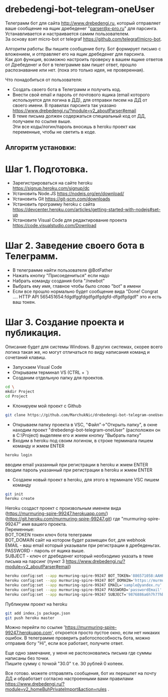 # drebedengi-bot-telegram-oneUser
Телеграмм бот для сайта http://www.drebedengi.ru, который отправляет ваше сообщение на ящик дребеденег "parser@x-pro.ru" для парсинга.  
Устанавливается и настраивается самим пользователем.  
За основу взят micro-bot от telegraf https://github.com/telegraf/micro-bot.  

Алгоритм работы: Вы пишите сообщение боту. Бот формирует письмо с вложением, и отправляет его на ящик дребеденег для парсинга.  
Как доп функция, возможно настроить проверку в вашем ящике ответов от Дребеденег и бот в телеграмме вам пишет ответ, прошло распознавание или нет. (пока это только идея, не проверенная).  

Что понадобиться от пользователя:  
- Создать своего бота в Телеграмм и получить код.  
- Внести свой email и пароль от почтового ящика (email которого используется для логина в ДД), для отправки писем на ДД от своего имени. В правилах парсинга так указано https://www.drebedengi.ru/?module=v2_aboutParser#email  
- В теме письма должен содержаться специальный код от ДД, получаем по ссылке выше.  
Эти все коды/логин/пароль вносишь в heroku проект как переменные, чтобы не светить в коде.   
  
## Алгоритм установки:  
# Шаг 1. Подготовка.  
- Зарегистрироваться на сайте heroku https://signup.heroku.com/signup/dc  
- Установить Node.JS https://nodejs.org/en/download/  
- Установить Git https://git-scm.com/downloads  
- Установить программу heroku с сайта https://devcenter.heroku.com/articles/getting-started-with-nodejs#set-up  
- Установите Visual Code для редактирование проекта https://code.visualstudio.com/Download  

# Шаг 2. Заведение своего бота в Телеграмм.  
- В телеграмме найти пользователя @BotFather  
- Нажать кнопку "Присоедениться" если надо  
- Набрать команду создания бота "/newbot"  
- Выбрать ему имя, главное чтобы было слово "bot" в имени  
- Если все прошло нормально будет сообщение вида "Done! Congrat .... HTTP API 565451654:fdgdfggfdgdfgdfgdgfd-dfgdfgdgdf" это и есть ваш токен.  

# Шаг 3. Создание проекта и публикация.  
Описание будет для системы Windows. В других системах, скорее всего логика такая же, но могут отличаться по виду написания команд и сочетаний клавиш.  
- Запускаем Visual Code  
- Открываем терминал VS (CTRL + `)
- Созданим отдельную папку для проектов.
```bash
cd \
mkdir Project
cd Project
```  
- Клонируем мой проект с Github
```bash
git clone https://github.com/MarchukNic/drebedengi-bot-telegram-oneUser.git
```
- Открываем папку проекта в VSC, "Файл"->"Открыть папку", в окне находим проект "drebedengi-bot-telegram-oneUser" (расположен он в C:\Project\) выделяем его и жмем кнопку "Выбрать папку"  
- Входим в heroku под своим логином, в строке терминала пишем команду и жмем ENTER  
```bash
heroku login
```
вводим email указанный при регистрации в heroku и жмем ENTER  
вводим пароль указанный при регистрации в heroku и жмем ENTER   
- Создаем новый проект в heroku, для этого в терминале VSC пишем команду
```bash
git init
heroku create
```
Heroku создаст проект с произвольным именем вида (https://murmuring-spire-99247.herokuapp.com/) (https://git.heroku.com/murmuring-spire-99247.git) где "murmuring-spire-99247" имя вашего проекта.  
Переменные:  
BOT_TOKEN токен ключ бота телеграмм  
BOT_DOMAIN сайт на котором будет размещен бот, для webhook  
EMAIL - ваш email который указывали при регистрации в дребеденьгах.  
PASSWORD - пароль от ящика выше.  
SUBJECT - ключ от дребеденег который необходимо указать в теме письма на парсинг (пункт 3 https://www.drebedengi.ru/?module=v2_aboutParser#email)
```bash
heroku config:set --app murmuring-spire-99247 BOT_TOKEN='886571058:AAHPLRX7hEk8JkEYfYbVwrNzof0YoPt-qUxM'
heroku config:set --app murmuring-spire-99247 BOT_DOMAIN='https://murmuring-spire-99247.herokuapp.com'
heroku config:set --app murmuring-spire-99247 EMAIL='sample@yandex.ru'
heroku config:set --app murmuring-spire-99247 PASSWORD='passwordEmail'
heroku config:set --app murmuring-spire-99247 SUBJECT='9876886a6h7h77hb7g969967_39a9c672085202cf4237e05a73e916b3'
``` 
Публикуем проект на heroku
```bash
git add index.js package.json
git push heroku master
```
Можно перейти по ссылке 'https://murmuring-spire-99247.herokuapp.com', откроется просто пустое окно, если нет никаких ошибок.
В телеграмме проверить работоспособность бота, можно отправив боту "Hi", если все работает, получите ответ.

Еще одно замечание, у меня не распозновались письма где суммы написаны без точки.  
Пишите сумму с точкой "30.0" т.е. 30 рублей 0 копеек.  

Все готово. можете отправлять сообщения, бот их перешлет на почту ДД и обработает согласно настроенными вами правилами https://www.drebedengi.ru/?module=v2_homeBuhPrivateImport&action=rules .

  

